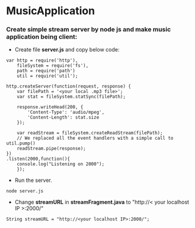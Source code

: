 # MusicApplication

### Create simple stream server by node js and make music application being client:

- Create file **server.js** and copy below code:
```
var http = require('http'),
    fileSystem = require('fs'),
    path = require('path')
    util = require('util');

http.createServer(function(request, response) {
    var filePath = '<your local .mp3 file>';
    var stat = fileSystem.statSync(filePath);
    
    response.writeHead(200, {
        'Content-Type': 'audio/mpeg',
        'Content-Length': stat.size
    });

    var readStream = fileSystem.createReadStream(filePath);
    // We replaced all the event handlers with a simple call to util.pump()
    readStream.pipe(response);
})
.listen(2000,function(){
	console.log("Listening on 2000");
    });
```    
- Run the server.
```
node server.js
```
- Change **streamURL** in **streamFragment.java** to "http://< your localhost IP >:2000/"
```
String streamURL = "http://<your localhost IP>:2000/";
```
